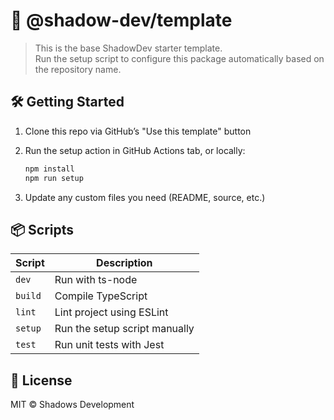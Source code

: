 # 🔧 @shadow-dev/template

> This is the base ShadowDev starter template.  
> Run the setup script to configure this package automatically based on the repository name.

## 🛠 Getting Started

1. Clone this repo via GitHub’s "Use this template" button  
2. Run the setup action in GitHub Actions tab, or locally:
   ```bash
   npm install
   npm run setup
   ```

3. Update any custom files you need (README, source, etc.)

## 📦 Scripts

| Script       | Description                     |
|--------------|---------------------------------|
| `dev`        | Run with ts-node                |
| `build`      | Compile TypeScript              |
| `lint`       | Lint project using ESLint       |
| `setup`      | Run the setup script manually   |
| `test`       | Run unit tests with Jest        |

## 📄 License

MIT © Shadows Development
